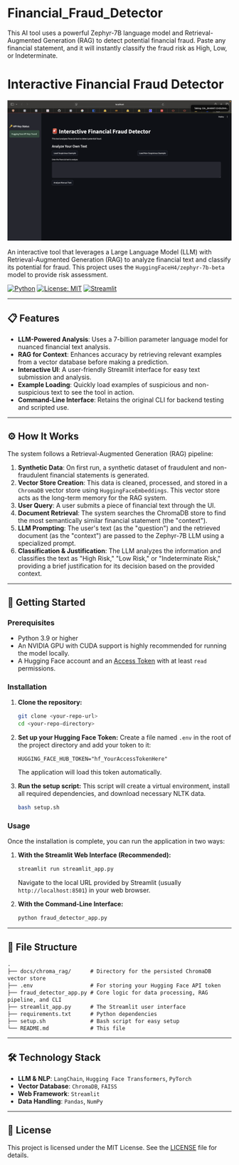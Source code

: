 # Financial_Fraud_Detector
This AI tool uses a powerful Zephyr-7B language model and Retrieval-Augmented Generation (RAG) to detect potential financial fraud. Paste any financial statement, and it will instantly classify the fraud risk as High, Low, or Indeterminate.

# Interactive Financial Fraud Detector
![image alt](https://github.com/Bhanuprakashrathood03/Financial_Fraud_Detector/blob/bdf235a893658c993dd1bc93242fc4348ae553f3/app-screenshot.jpg)

An interactive tool that leverages a Large Language Model (LLM) with Retrieval-Augmented Generation (RAG) to analyze financial text and classify its potential for fraud. This project uses the `HuggingFaceH4/zephyr-7b-beta` model to provide risk assessment.

[![Python](https://img.shields.io/badge/Python-3.9+-blue.svg)](https://www.python.org/downloads/)
[![License: MIT](https://img.shields.io/badge/License-MIT-yellow.svg)](https://opensource.org/licenses/MIT)
[![Streamlit](https://img.shields.io/badge/Streamlit-1.25+-red.svg)](https://streamlit.io)

---

## 📋 Features

* **LLM-Powered Analysis**: Uses a 7-billion parameter language model for nuanced financial text analysis.
* **RAG for Context**: Enhances accuracy by retrieving relevant examples from a vector database before making a prediction.
* **Interactive UI**: A user-friendly Streamlit interface for easy text submission and analysis.
* **Example Loading**: Quickly load examples of suspicious and non-suspicious text to see the tool in action.
* **Command-Line Interface**: Retains the original CLI for backend testing and scripted use.

---

## ⚙️ How It Works

The system follows a Retrieval-Augmented Generation (RAG) pipeline:

1.  **Synthetic Data**: On first run, a synthetic dataset of fraudulent and non-fraudulent financial statements is generated.
2.  **Vector Store Creation**: This data is cleaned, processed, and stored in a `ChromaDB` vector store using `HuggingFaceEmbeddings`. This vector store acts as the long-term memory for the RAG system.
3.  **User Query**: A user submits a piece of financial text through the UI.
4.  **Document Retrieval**: The system searches the ChromaDB store to find the most semantically similar financial statement (the "context").
5.  **LLM Prompting**: The user's text (as the "question") and the retrieved document (as the "context") are passed to the Zephyr-7B LLM using a specialized prompt.
6.  **Classification & Justification**: The LLM analyzes the information and classifies the text as "High Risk," "Low Risk," or "Indeterminate Risk," providing a brief justification for its decision based on the provided context.

---

## 🚀 Getting Started

### Prerequisites

* Python 3.9 or higher
* An NVIDIA GPU with CUDA support is highly recommended for running the model locally.
* A Hugging Face account and an [Access Token](https://huggingface.co/settings/tokens) with at least `read` permissions.

### Installation

1.  **Clone the repository:**
    ```bash
    git clone <your-repo-url>
    cd <your-repo-directory>
    ```

2.  **Set up your Hugging Face Token:**
    Create a file named `.env` in the root of the project directory and add your token to it:
    ```
    HUGGING_FACE_HUB_TOKEN="hf_YourAccessTokenHere"
    ```
    The application will load this token automatically.

3.  **Run the setup script:**
    This script will create a virtual environment, install all required dependencies, and download necessary NLTK data.
    ```bash
    bash setup.sh
    ```

### Usage

Once the installation is complete, you can run the application in two ways:

1.  **With the Streamlit Web Interface (Recommended):**
    ```bash
    streamlit run streamlit_app.py
    ```
    Navigate to the local URL provided by Streamlit (usually `http://localhost:8501`) in your web browser.

2.  **With the Command-Line Interface:**
    ```bash
    python fraud_detector_app.py
    ```

---

## 📂 File Structure

```
.
├── docs/chroma_rag/      # Directory for the persisted ChromaDB vector store
├── .env                  # For storing your Hugging Face API token
├── fraud_detector_app.py # Core logic for data processing, RAG pipeline, and CLI
├── streamlit_app.py      # The Streamlit user interface
├── requirements.txt      # Python dependencies
├── setup.sh              # Bash script for easy setup
└── README.md             # This file
```

---

## 🛠️ Technology Stack

* **LLM & NLP**: `LangChain`, `Hugging Face Transformers`, `PyTorch`
* **Vector Database**: `ChromaDB`, `FAISS`
* **Web Framework**: `Streamlit`
* **Data Handling**: `Pandas`, `NumPy`

---

## 📄 License

This project is licensed under the MIT License. See the [LICENSE](LICENSE) file for details.

